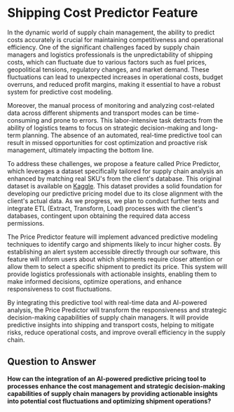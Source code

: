 # Shipping Cost Predictor Feature

In the dynamic world of supply chain management, the ability to predict costs accurately is crucial for maintaining competitiveness and operational efficiency. One of the significant challenges faced by supply chain managers and logistics professionals is the unpredictability of shipping costs, which can fluctuate due to various factors such as fuel prices, geopolitical tensions, regulatory changes, and market demand. These fluctuations can lead to unexpected increases in operational costs, budget overruns, and reduced profit margins, making it essential to have a robust system for predictive cost modeling.

Moreover, the manual process of monitoring and analyzing cost-related data across different shipments and transport modes can be time-consuming and prone to errors. This labor-intensive task detracts from the ability of logistics teams to focus on strategic decision-making and long-term planning. The absence of an automated, real-time predictive tool can result in missed opportunities for cost optimization and proactive risk management, ultimately impacting the bottom line.

To address these challenges, we propose a feature called Price Predictor, which leverages a dataset specifically tailored for supply chain analysis an enhanced by matching real SKU's from the client's database. This original dataset is available on [Kaggle](https://www.kaggle.com/datasets/harshsingh2209/supply-chain-analysis/download?datasetVersionNumber=1). This dataset provides a solid foundation for developing our predictive pricing model due to its close alignment with the client's actual data. As we progress, we plan to conduct further tests and integrate ETL (Extract, Transform, Load) processes with the client's databases, contingent upon obtaining the required data access permissions.

The Price Predictor feature will implement advanced predictive modeling techniques to identify cargo and shipments likely to incur higher costs. By establishing an alert system accessible directly through our software, this feature will inform users about which shipments require closer attention or allow them to select a specific shipment to predict its price. This system will provide logistics professionals with actionable insights, enabling them to make informed decisions, optimize operations, and enhance responsiveness to cost fluctuations.

By integrating this predictive tool with real-time data and AI-powered analysis, the Price Predictor will transform the responsiveness and strategic decision-making capabilities of supply chain managers. It will provide predictive insights into shipping and transport costs, helping to mitigate risks, reduce operational costs, and improve overall efficiency in the supply chain.

## Question to Answer

**How can the integration of an AI-powered predictive pricing tool to processes enhance the cost management and strategic decision-making capabilities of supply chain managers by providing actionable insights into potential cost fluctuations and optimizing shipment operations?**
